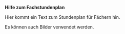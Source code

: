**Hilfe zum Fachstundenplan**

Hier kommt ein Text zum Stundenplan für Fächern hin.

Es können auch Bilder verwendet werden.

